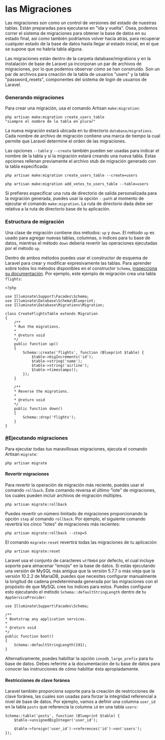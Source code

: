 # las Migraciones

Las migraciones son como un control de versiones del estado de nuestras tablas. Están preparadas para ejecutarse en "ida y vuelta". Osea, podemos correr el sistema de migraciones para obtener la base de datos en su estado final, así como también podríamos volver hacia atrás, para recuperar cualquier estado de la base de datos hasta llegar al estado inicial, en el que se supone que no habría tabla alguna. 

Las migraciones están dentro de la carpeta database/migrations y en la instalación de base de Laravel ya incorporan un par de archivos de migraciones, por lo que podemos observar cómo se han construido. Son un par de archivos para creación de la tabla de usuarios "users" y la tabla "password\_resets", componentes del sistema de login de usuarios de Laravel.

### Generando migraciones <a id="generando-migraciones"></a>

Para crear una migración, usa el comando Artisan `make:migration`:

```text
php artisan make:migration create_users_table 
"siempre el nombre de la tabla en plurar"
```

La nueva migración estará ubicada en tu directorio `database/migrations`. Cada nombre de archivo de migración contiene una marca de tiempo la cual permite que Laravel determine el orden de las migraciones.

Las opciones `--table` y `--create` también pueden ser usadas para indicar el nombre de la tabla y si la migración estará creando una nueva tabla. Estas opciones rellenan previamente el archivo stub de migración generado con la tabla especificada:

```text
php artisan make:migration create_users_table --create=users

php artisan make:migration add_votes_to_users_table --table=users
```

Si prefieres especificar una ruta de directorio de salida personalizada para la migración generada, puedes usar la opción `--path` al momento de ejecutar el comando `make:migration`. La ruta de directorio dada debe ser relativa a la ruta de directorio base de tu aplicación.



### Estructura de migración <a id="estructura-de-migracion"></a>

Una clase de migración contiene dos métodos: `up` y `down`. El método `up` es usado para agregar nuevas tablas, columnas, o índices para tu base de datos, mientras el método `down` debería revertir las operaciones ejecutadas por el método `up`.

Dentro de ambos métodos puedes usar el constructor de esquema de Laravel para crear y modificar expresivamente las tablas. Para aprender sobre todos los métodos disponibles en el constructor `Schema`, [inspecciona su documentación](https://documentacion-laravel.com/migrations.html#creating-tables). Por ejemplo, este ejemplo de migración crea una tabla `flights`:

```text
<?php

use Illuminate\Support\Facades\Schema;
use Illuminate\Database\Schema\Blueprint;
use Illuminate\Database\Migrations\Migration;

class CreateFlightsTable extends Migration
{
    /**
    * Run the migrations.
    *
    * @return void
    */
    public function up()
    {
        Schema::create('flights', function (Blueprint $table) {
            $table->bigIncrements('id');
            $table->string('name');
            $table->string('airline');
            $table->timestamps();
        });
    }

    /**
    * Reverse the migrations.
    *
    * @return void
    */
    public function down()
    {
        Schema::drop('flights');
    }
}
```

### [\#](https://documentacion-laravel.com/migrations.html#ejecutando-migraciones)Ejecutando migraciones <a id="ejecutando-migraciones"></a>

Para ejecutar todas tus maravillosas migraciones, ejecuta el comando Artisan `migrate`:

```text
php artisan migrate
```



#### Revertir migraciones <a id="revertir-migraciones"></a>

Para revertir la operación de migración más reciente, puedes usar el comando `rollback`. Este comando reversa el último "lote" de migraciones, los cuales pueden incluir archivos de migración múltiples.

```text
php artisan migrate:rollback
```

Puedes revertir un número limitado de migraciones proporcionando la opción `step` al comando `rollback`. Por ejemplo, el siguiente comando revertirá los cinco "lotes" de migraciones más recientes:

```text
php artisan migrate:rollback --step=5
```

El comando `migrate:reset` revertirá todas las migraciones de tu aplicación:

```text
php artisan migrate:reset
```

Laravel usa el conjunto de caracteres `utf8mb4` por defecto, el cual incluye soporte para almacenar "emojis" en la base de datos. Si estás ejecutando una versión de MySQL más antigua que la versión 5.7.7 o más vieja que la versión 10.2.2 de MariaDB, puedes que necesites configurar manualmente la longitud de cadena predeterminada generada por las migraciones con el propósito de que MySQL cree los índices para estos. Puedes configurar esto ejecutando el método `Schema::defaultStringLength` dentro de tu `AppServiceProvider`:

```text
use Illuminate\Support\Facades\Schema;

/**
* Bootstrap any application services.
*
* @return void
*/
public function boot()
{
    Schema::defaultStringLength(191);
}
```

Alternativamente, puedes habilitar la opción `innodb_large_prefix` para tu base de datos. Debes referirte a la documentación de tu base de datos para conocer las instrucciones de cómo habilitar ésta apropiadamente.



#### Restricciones de clave foránea <a id="restricciones-de-clave-foranea"></a>

Laravel también proporciona soporte para la creación de restricciones de clave foránea, las cuales son usadas para forzar la integridad referencial a nivel de base de datos. Por ejemplo, vamos a definir una columna `user_id` en la tabla `posts` que referencia la columna `id` en una tabla `users`:

```text
Schema::table('posts', function (Blueprint $table) {
    $table->unsignedBigInteger('user_id');

    $table->foreign('user_id')->references('id')->on('users');
});
```


